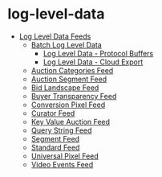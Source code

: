 # log-level-data

<div>

- [Log Level Data Feeds](log-level-data-feeds.html)
  - [Batch Log Level Data](batch-log-level-data.html)
    - [Log Level Data - Protocol
      Buffers](log-level-data-protocol-buffers.html)
    - [Log Level Data - Cloud Export](log-level-data-cloud-export.html)
  - [Auction Categories Feed](auction-categories-feed.html)
  - [Auction Segment Feed](auction-segment-feed.html)
  - [Bid Landscape Feed](bid-landscape-feed.html)
  - [Buyer Transparency Feed](buyer-transparency-feed.html)
  - [Conversion Pixel Feed](conversion-pixel-feed.html)
  - [Curator Feed](curator-feed.html)
  - [Key Value Auction Feed](key-value-auction-feed.html)
  - [Query String Feed](query-string-feed.html)
  - [Segment Feed](segment-feed.html)
  - [Standard Feed](standard-feed.html)
  - [Universal Pixel Feed](universal-pixel-feed.html)
  - [Video Events Feed](video-events-feed.html)

</div>
